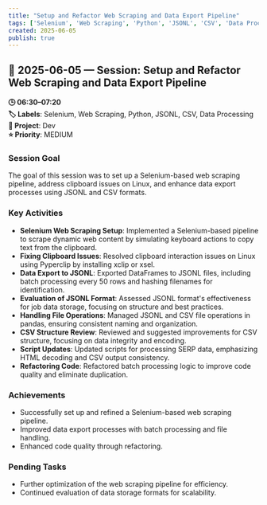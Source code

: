 ```yaml
---
title: "Setup and Refactor Web Scraping and Data Export Pipeline"
tags: ['Selenium', 'Web Scraping', 'Python', 'JSONL', 'CSV', 'Data Processing']
created: 2025-06-05
publish: true
---
```


## 📅 2025-06-05 — Session: Setup and Refactor Web Scraping and Data Export Pipeline

**🕒 06:30–07:20**  
**🏷️ Labels**: Selenium, Web Scraping, Python, JSONL, CSV, Data Processing  
**📂 Project**: Dev  
**⭐ Priority**: MEDIUM  


### Session Goal
The goal of this session was to set up a Selenium-based web scraping pipeline, address clipboard issues on Linux, and enhance data export processes using JSONL and CSV formats.

### Key Activities
- **Selenium Web Scraping Setup**: Implemented a Selenium-based pipeline to scrape dynamic web content by simulating keyboard actions to copy text from the clipboard.
- **Fixing Clipboard Issues**: Resolved clipboard interaction issues on Linux using Pyperclip by installing xclip or xsel.
- **Data Export to JSONL**: Exported DataFrames to JSONL files, including batch processing every 50 rows and hashing filenames for identification.
- **Evaluation of JSONL Format**: Assessed JSONL format's effectiveness for job data storage, focusing on structure and best practices.
- **Handling File Operations**: Managed JSONL and CSV file operations in pandas, ensuring consistent naming and organization.
- **CSV Structure Review**: Reviewed and suggested improvements for CSV structure, focusing on data integrity and encoding.
- **Script Updates**: Updated scripts for processing SERP data, emphasizing HTML decoding and CSV output consistency.
- **Refactoring Code**: Refactored batch processing logic to improve code quality and eliminate duplication.

### Achievements
- Successfully set up and refined a Selenium-based web scraping pipeline.
- Improved data export processes with batch processing and file handling.
- Enhanced code quality through refactoring.

### Pending Tasks
- Further optimization of the web scraping pipeline for efficiency.
- Continued evaluation of data storage formats for scalability.
